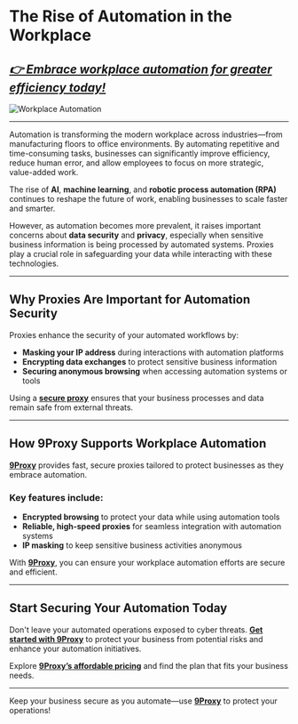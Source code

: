 # The Rise of Automation in the Workplace

## *[👉 Embrace workplace automation for greater efficiency today!](https://the9proxy.short.gy/home-github-james2k4)*

![Workplace Automation](https://s44783.pcdn.co/wp-content/uploads/2021/11/e8-1024x536.png)

---

Automation is transforming the modern workplace across industries—from manufacturing floors to office environments. By automating repetitive and time-consuming tasks, businesses can significantly improve efficiency, reduce human error, and allow employees to focus on more strategic, value-added work.

The rise of **AI**, **machine learning**, and **robotic process automation (RPA)** continues to reshape the future of work, enabling businesses to scale faster and smarter.

However, as automation becomes more prevalent, it raises important concerns about **data security** and **privacy**, especially when sensitive business information is being processed by automated systems. Proxies play a crucial role in safeguarding your data while interacting with these technologies.

---

## Why Proxies Are Important for Automation Security

Proxies enhance the security of your automated workflows by:
- **Masking your IP address** during interactions with automation platforms
- **Encrypting data exchanges** to protect sensitive business information
- **Securing anonymous browsing** when accessing automation systems or tools

Using a [**secure proxy**](https://the9proxy.short.gy/pricing-github-james2k4) ensures that your business processes and data remain safe from external threats.

---

## How 9Proxy Supports Workplace Automation

[**9Proxy**](https://the9proxy.short.gy/home-github-james2k4) provides fast, secure proxies tailored to protect businesses as they embrace automation.

### Key features include:
- **Encrypted browsing** to protect your data while using automation tools
- **Reliable, high-speed proxies** for seamless integration with automation systems
- **IP masking** to keep sensitive business activities anonymous

With [**9Proxy**](https://the9proxy.short.gy/home-github-james2k4), you can ensure your workplace automation efforts are secure and efficient.

---

## Start Securing Your Automation Today

Don't leave your automated operations exposed to cyber threats. [**Get started with 9Proxy**](https://the9proxy.short.gy/pricing-github-james2k4) to protect your business from potential risks and enhance your automation initiatives.

Explore [**9Proxy’s affordable pricing**](https://the9proxy.short.gy/pricing-github-james2k4) and find the plan that fits your business needs.

---

Keep your business secure as you automate—use [**9Proxy**](https://the9proxy.short.gy/home-github-james2k4) to protect your operations!
